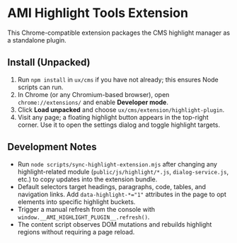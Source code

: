 # AMI Highlight Tools Extension

This Chrome-compatible extension packages the CMS highlight manager as a standalone plugin.

## Install (Unpacked)

1. Run `npm install` in `ux/cms` if you have not already; this ensures Node scripts can run.
2. In Chrome (or any Chromium-based browser), open `chrome://extensions/` and enable **Developer mode**.
3. Click **Load unpacked** and choose `ux/cms/extension/highlight-plugin`.
4. Visit any page; a floating highlight button appears in the top-right corner. Use it to open the settings dialog and toggle highlight targets.

## Development Notes

- Run `node scripts/sync-highlight-extension.mjs` after changing any highlight-related module (`public/js/highlight/*.js`, `dialog-service.js`, etc.) to copy updates into the extension bundle.
- Default selectors target headings, paragraphs, code, tables, and navigation links. Add `data-highlight-*="1"` attributes in the page to opt elements into specific highlight buckets.
- Trigger a manual refresh from the console with `window.__AMI_HIGHLIGHT_PLUGIN__.refresh()`.
- The content script observes DOM mutations and rebuilds highlight regions without requiring a page reload.
